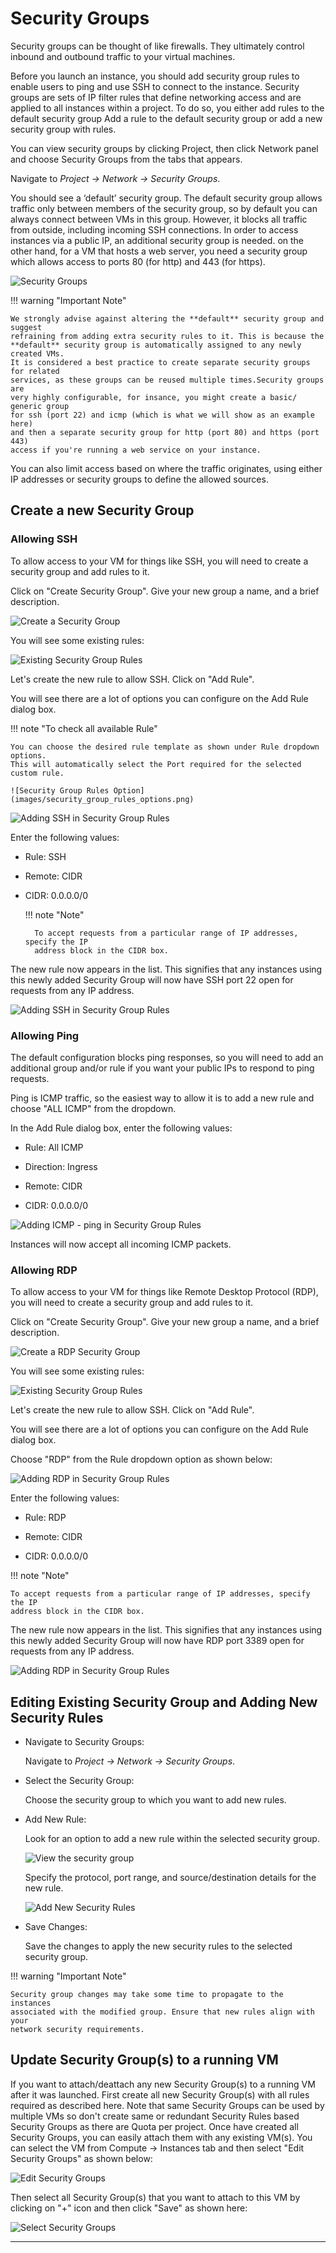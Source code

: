 # Security Groups

Security groups can be thought of like firewalls. They ultimately control inbound
and outbound traffic to your virtual machines.

Before you launch an instance, you should add security group rules to enable
users to ping and use SSH to connect to the instance. Security groups are sets
of IP filter rules that define networking access and are applied to all
instances within a project. To do so, you either add rules to the default
security group Add a rule to the default security group or add a new security
group with rules.

You can view security groups by clicking Project, then click Network panel and
choose Security Groups from the tabs that appears.

Navigate to _Project -> Network -> Security Groups_.

You should see a ‘default’ security group. The default security group allows
traffic only between members of the security group, so by default you can
always connect between VMs in this group. However, it blocks all traffic from
outside, including incoming SSH connections. In order to access instances via a
public IP, an additional security group is needed. on the other hand, for a VM that
hosts a web server, you need a security group which allows access to ports 80
(for http) and 443 (for https).

![Security Groups](images/security_groups.png)

!!! warning "Important Note"

    We strongly advise against altering the **default** security group and suggest
    refraining from adding extra security rules to it. This is because the
    **default** security group is automatically assigned to any newly created VMs.
    It is considered a best practice to create separate security groups for related
    services, as these groups can be reused multiple times.Security groups are
    very highly configurable, for insance, you might create a basic/ generic group
    for ssh (port 22) and icmp (which is what we will show as an example here)
    and then a separate security group for http (port 80) and https (port 443)
    access if you're running a web service on your instance.

You can also limit access based on where the traffic originates, using either
IP addresses or security groups to define the allowed sources.

## Create a new Security Group

### Allowing SSH

To allow access to your VM for things like SSH, you will need to create a
security group and add rules to it.

Click on "Create Security Group". Give your new group a name, and a brief description.

![Create a Security Group](images/create_security_group.png)

You will see some existing rules:

![Existing Security Group Rules](images/security_group_rules.png)

Let's create the new rule to allow SSH. Click on "Add Rule".

You will see there are a lot of options you can configure on the Add Rule
dialog box.

!!! note "To check all available Rule"

    You can choose the desired rule template as shown under Rule dropdown options.
    This will automatically select the Port required for the selected custom rule.

    ![Security Group Rules Option](images/security_group_rules_options.png)

![Adding SSH in Security Group Rules](images/security_group_add_rule.png)

Enter the following values:

- Rule: SSH

- Remote: CIDR

- CIDR: 0.0.0.0/0

    !!! note "Note"

        To accept requests from a particular range of IP addresses, specify the IP
        address block in the CIDR box.

The new rule now appears in the list. This signifies that any instances using
this newly added Security Group will now have SSH port 22 open for requests
from any IP address.

![Adding SSH in Security Group Rules](images/added_ssh_security_rule.png)

### Allowing Ping

The default configuration blocks ping responses, so you will need to add an
additional group and/or rule
if you want your public IPs to respond to ping requests.

Ping is ICMP traffic, so the easiest way to allow it is to add a new rule and
choose "ALL ICMP" from the dropdown.

In the Add Rule dialog box, enter the following values:

- Rule: All ICMP

- Direction: Ingress

- Remote: CIDR

- CIDR: 0.0.0.0/0

![Adding ICMP - ping in Security Group Rules](images/ping_icmp_security_rule.png)

Instances will now accept all incoming ICMP packets.

### Allowing RDP

To allow access to your VM for things like Remote Desktop Protocol (RDP), you will
need to create a security group and add rules to it.

Click on "Create Security Group". Give your new group a name, and a brief description.

![Create a RDP Security Group](images/create_rdp_security_group.png)

You will see some existing rules:

![Existing Security Group Rules](images/default_security_group_rules.png)

Let's create the new rule to allow SSH. Click on "Add Rule".

You will see there are a lot of options you can configure on the Add Rule
dialog box.

Choose "RDP" from the Rule dropdown option as shown below:

![Adding RDP in Security Group Rules](images/rdp_security_group_rules_options.png)

Enter the following values:

- Rule: RDP

- Remote: CIDR

- CIDR: 0.0.0.0/0

!!! note "Note"

    To accept requests from a particular range of IP addresses, specify the IP
    address block in the CIDR box.

The new rule now appears in the list. This signifies that any instances using
this newly added Security Group will now have RDP port 3389 open for requests
from any IP address.

![Adding RDP in Security Group Rules](images/added_rdp_security_rule.png)

## Editing Existing Security Group and Adding New Security Rules

- Navigate to Security Groups:

    Navigate to _Project -> Network -> Security Groups_.

- Select the Security Group:

    Choose the security group to which you want to add new rules.

- Add New Rule:

    Look for an option to add a new rule within the selected security group.

    ![View the security group](images/sg_view.png)

    Specify the protocol, port range, and source/destination details for the new
    rule.

    ![Add New Security Rules](images/sg_new_rule.png)

- Save Changes:

    Save the changes to apply the new security rules to the selected security group.

!!! warning "Important Note"

    Security group changes may take some time to propagate to the instances
    associated with the modified group. Ensure that new rules align with your
    network security requirements.

## Update Security Group(s) to a running VM

If you want to attach/deattach any new Security Group(s) to a running VM after it
was launched. First create all new Security Group(s) with all rules required as
described here. Note that same Security Groups can be used by multiple VMs
so don't create same or redundant Security Rules based Security Groups as
there are Quota per project. Once have created all Security Groups, you can
easily attach them with any existing VM(s). You can select the VM from
Compute -> Instances tab and then select "Edit Security Groups" as shown below:

![Edit Security Groups](images/adding_new_security_groups.png)

Then select all Security Group(s) that you want to attach to this VM by clicking
on "+" icon and then click "Save" as shown here:

![Select Security Groups](images/edit_security_group.png)

---
